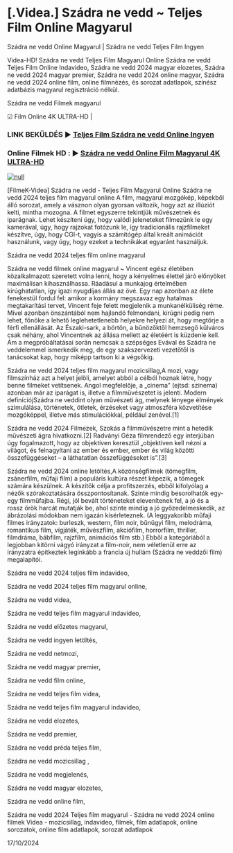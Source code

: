 # [.Videa.] Szádra ne vedd ~ Teljes Film Online Magyarul

Szádra ne vedd Online Magyarul | Szádra ne vedd Teljes Film Ingyen

Videa-HD! Szádra ne vedd Teljes Film Magyarul Online Szádra ne vedd Teljes Film Online Indavideo, Szádra ne vedd 2024 magyar elozetes, Szádra ne vedd 2024 magyar premier, Szádra ne vedd 2024 online magyar, Szádra ne vedd 2024 online film, online filmnézés, és sorozat adatlapok, színész adatbázis magyarul regisztráció nélkül.

Szádra ne vedd Filmek magyarul

☑ Film Online 4K ULTRA-HD |

### LINK BEKÜLDÉS ▶️ [Teljes Film Szádra ne vedd Online Ingyen](https://t.co/C2Uhg1KfG1)

### Online Filmek HD : ▶️ [Szádra ne vedd Online Film Magyarul 4K ULTRA-HD](https://t.co/C2Uhg1KfG1)

[![null](https://static.wixstatic.com/media/855a25_043b5abeb4ae4d35ac003198e7fe56ed~mv2.gif)](https://t.co/C2Uhg1KfG1)

[FilmeK-Videa] Szádra ne vedd - Teljes Film Magyarul Online Szádra ne vedd 2024 teljes film magyarul online A film, magyarul mozgókép, képekből álló sorozat, amely a vásznon olyan gyorsan változik, hogy azt az illúziót kelti, mintha mozogna. A filmet egyszerre tekintjük művészetnek és iparágnak. Lehet készíteni úgy, hogy valódi jeleneteket filmezünk le egy kamerával, úgy, hogy rajzokat fotózunk le, így tradicionális rajzfilmeket készítve, úgy, hogy CGI-t, vagyis a számítógép által kreált animációt használunk, vagy úgy, hogy ezeket a technikákat egyaránt használjuk.

Szádra ne vedd 2024 teljes film online magyarul

Szádra ne vedd filmek online magyarul ~ Vincent egész életében közalkalmazott szeretett volna lenni, hogy a kényelmes élettel járó előnyöket maximálisan kihasználhassa. Ráadásul a munkajog értelmében kirúghatatlan, így igazi nyugdíjas állás az övé. Egy nap azonban az élete fenekestül fordul fel: amikor a kormány megszavaz egy hatalmas megtakarítási tervet, Vincent feje felett megjelenik a munkanélküliség réme. Mivel azonban önszántából nem hajlandó felmondani, kirúgni pedig nem lehet, főnöke a lehető leglehetetlenebb helyekre helyezi át, hogy megtörje a férfi ellenállását. Az Északi-sark, a börtön, a bűnözőktől hemzsegő külváros csak néhány, ahol Vincentnek az állása mellett az életéért is küzdenie kell. Ám a megpróbáltatásai során nemcsak a szépséges Evával és Szádra ne veddelemmel ismerkedik meg, de egy szakszervezeti vezetőtől is tanácsokat kap, hogy miképp tartson ki a végsőkig.

Szádra ne vedd 2024 teljes film magyarul mozicsillag,A mozi, vagy filmszínház azt a helyet jelöli, amelyet abból a célból hoznak létre, hogy benne filmeket vetítsenek. Angol megfelelője, a „cinema” (ejtsd: szinema) azonban már az iparágat is, illetve a filmművészetet is jelenti. Modern definíciójSzádra ne veddint olyan művészeti ág, melynek lényege élmények szimulálása, történetek, ötletek, érzéseket vagy atmoszféra közvetítése mozgóképpel, illetve más stimulációkkal, például zenével.[1]

Szádra ne vedd 2024 Filmezek, Szokás a filmművészetre mint a hetedik művészeti ágra hivatkozni.[2] Radványi Géza filmrendező egy interjúban úgy fogalmazott, hogy az objektíven keresztül „objektíven kell nézni a világot, és felnagyítani az ember és ember, ember és világ közötti összefüggéseket – a láthatatlan összefüggéseket is”.[3]

Szádra ne vedd 2024 online letöltés,A közönségfilmek (tömegfilm, zsánerfilm, műfaji film) a populáris kultúra részét képezik, a tömegek számára készülnek. A készítők célja a profitszerzés, ebből kifolyólag a nézők szórakoztatására összpontosítanak. Szinte mindig besorolhatók egy-egy filmműfajba. Régi, jól bevált történeteket elevenítenek fel, a jó és a rossz örök harcát mutatják be, ahol szinte mindig a jó győzedelmeskedik, az ábrázolási módokban nem igazán kísérleteznek. (A leggyakoribb műfaji filmes irányzatok: burleszk, western, film noir, bűnügyi film, melodráma, romantikus film, vígjáték, művészfilm, akciófilm, horrorfilm, thriller, filmdráma, bábfilm, rajzfilm, animációs film stb.) Ebből a kategóriából a legjobban kitörni vágyó irányzat a film-noir, nem véletlenül erre az irányzatra építkeztek leginkább a francia új hullám (Szádra ne veddzői film) megalapítói.

Szádra ne vedd 2024 teljes film indavideo,

Szádra ne vedd 2024 teljes film magyarul online,

Szádra ne vedd videa,

Szádra ne vedd teljes film magyarul indavideo,

Szádra ne vedd előzetes magyarul,

Szádra ne vedd ingyen letöltés,

Szádra ne vedd netmozi,

Szádra ne vedd magyar premier,

Szádra ne vedd film online,

Szádra ne vedd teljes film videa,

Szádra ne vedd teljes film magyarul indavideo,

Szádra ne vedd elozetes,

Szádra ne vedd premier,

Szádra ne vedd préda teljes film,

Szádra ne vedd mozicsillag ,

Szádra ne vedd megjelenés,

Szádra ne vedd magyar elozetes,

Szádra ne vedd online film,

Szádra ne vedd 2024 Teljes film magyarul - Szádra ne vedd 2024 online filmek Videa - mozicsillag, indavideo, filmek, film adatlapok, online sorozatok, online film adatlapok, sorozat adatlapok

17/10/2024
